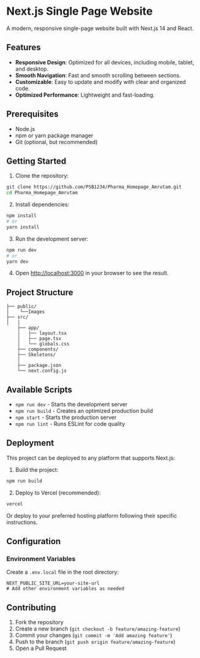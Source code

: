 # Next.js Single Page Website

A modern, responsive single-page website built with Next.js 14 and React.

## Features
- **Responsive Design**: Optimized for all devices, including mobile, tablet, and desktop.
- **Smooth Navigation**: Fast and smooth scrolling between sections.
- **Customizable**: Easy to update and modify with clear and organized code.
- **Optimized Performance**: Lightweight and fast-loading.

## Prerequisites

- Node.js 
- npm or yarn package manager
- Git (optional, but recommended)

## Getting Started

1. Clone the repository:
```bash
git clone https://github.com/PSB1234/Pharma_Homepage_Amrutam.git
cd Pharma_Homepage_Amrutam
```

2. Install dependencies:
```bash
npm install
# or
yarn install
```

3. Run the development server:
```bash
npm run dev
# or
yarn dev
```

4. Open [http://localhost:3000](http://localhost:3000) in your browser to see the result.

## Project Structure

```
├── public/
│    └──Images
├── src/
│   │   
    ├── app/
    │   ├── layout.tsx
    │   ├── page.tsx
    │   └── globals.css
    ├── components/
    ├── Skeletons/
    │   
    ├── package.json
    └── next.config.js
```

## Available Scripts

- `npm run dev` - Starts the development server
- `npm run build` - Creates an optimized production build
- `npm start` - Starts the production server
- `npm run lint` - Runs ESLint for code quality

## Deployment

This project can be deployed to any platform that supports Next.js:

1. Build the project:
```bash
npm run build
```

2. Deploy to Vercel (recommended):
```bash
vercel
```

Or deploy to your preferred hosting platform following their specific instructions.

## Configuration

### Environment Variables

Create a `.env.local` file in the root directory:

```
NEXT_PUBLIC_SITE_URL=your-site-url
# Add other environment variables as needed
```



## Contributing

1. Fork the repository
2. Create a new branch (`git checkout -b feature/amazing-feature`)
3. Commit your changes (`git commit -m 'Add amazing feature'`)
4. Push to the branch (`git push origin feature/amazing-feature`)
5. Open a Pull Request


